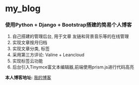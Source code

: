 # my_blog
### 使用Python + Django + Bootstrap搭建的简易个人博客  
1. 自己搭建的管理后台, 用于文章 友链和背景音乐等的在线管理
2. 实现文章按月归档
3. 实现文章分类, 标签
4. 采用第三方评论: Valine + Leancloud
5. 实现标签云功能
6. 后台引入Tinymce富文本编辑器,前端使用prism.js进行代码高亮

**本人博客地址:** [我的博客](超链接地址 "https://blog.mmdry.com")
